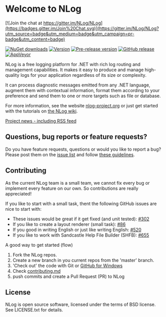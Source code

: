 Welcome to NLog
===

[![Join the chat at https://gitter.im/NLog/NLog](https://badges.gitter.im/Join%20Chat.svg)](https://gitter.im/NLog/NLog?utm_source=badge&utm_medium=badge&utm_campaign=pr-badge&utm_content=badge)

[![NuGet downloads](https://img.shields.io/nuget/dt/NLog.svg?style=flat)](https://www.nuget.org/packages/NLog)
[![Version](https://img.shields.io/nuget/v/NLog.svg?style=flat)](https://www.nuget.org/packages/NLog)
[![Pre-release version](https://img.shields.io/nuget/vpre/NLog.svg)](https://www.nuget.org/packages/NLog)
[![GitHub release](https://img.shields.io/github/release/NLog/NLog.svg)](https://github.com/NLog/NLog/releases)
[![AppVeyor](https://img.shields.io/appveyor/ci/Xharze/nlog-134/master.svg?style=flat)](https://ci.appveyor.com/project/Xharze/nlog-134/branch/master)



NLog is a free logging platform for .NET with rich log routing and management 
capabilities. It makes it easy to produce and manage high-quality logs for 
your application regardless of its size or complexity. 

It can process diagnostic messages emitted from any .NET language, augment 
them with contextual information, format them according to your preference 
and send them to one or more targets such as file or database. 

For more information, see the website [nlog-project.org](http://nlog-project.org)
or just get started with the tutorials on [the NLog wiki](https://github.com/NLog/NLog/wiki).

[Project news - including RSS feed](http://nlog-project.org/archives/)

Questions, bug reports or feature requests?
---
Do you have feature requests, questions or would you like to report a bug? Please post them on the [issue list](https://github.com/NLog/NLog/issues) and follow [these guidelines](CONTRIBUTING.md).


Contributing
---
As the current NLog team is a small team, we cannot fix every bug or implement every feature on our own. So contributions are really appreciated!

If you like to start with a small task, thent the following GitHub issues are nice to start with:

- These issues would be great if it get fixed (and unit tested):  [#302](https://github.com/NLog/NLog/issues/302)
- If you like to create a layout renderer (small task): [#86](https://github.com/NLog/NLog/issues/86)
- If you good in writing English or just like writing English:  [#520](https://github.com/NLog/NLog/issues/520)
- If you like to work with Sandcastle Help File Builder (SHFB): [#655](https://github.com/NLog/NLog/issues/655)

A good way to get started (flow)


1. Fork the NLog repos. 
1. Create a new branch in you current repos from the 'master' branch.
1. 'Check out' the code with Git or [GitHub for Windows](https://windows.github.com/)
1. Check [contributing.md](https://github.com/NLog/NLog/blob/master/CONTRIBUTING.md#sync-projects)
1. push commits and create a Pull Request (PR) to NLog


License
---
NLog is open source software, licensed under the terms of BSD license. 
See LICENSE.txt for details.
